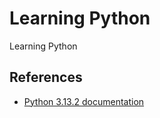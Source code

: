 # Learning Python
Learning Python


## References  

- [Python 3.13.2 documentation](https://docs.python.org/3/)
